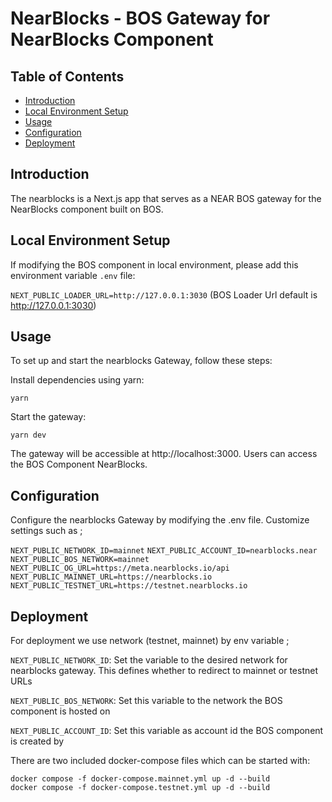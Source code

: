 # NearBlocks - BOS Gateway for NearBlocks Component

## Table of Contents

- [Introduction](#introduction)
- [Local Environment Setup](#local-environment-setup)
- [Usage](#usage)
- [Configuration](#configuration)
- [Deployment](#deployment)

## Introduction

The nearblocks is a Next.js app that serves as a NEAR BOS gateway for the NearBlocks component built on BOS.

## Local Environment Setup

If modifying the BOS component in local environment, please add this environment variable `.env` file:

`NEXT_PUBLIC_LOADER_URL=http://127.0.0.1:3030` (BOS Loader Url default is http://127.0.0.1:3030)

## Usage

To set up and start the nearblocks Gateway, follow these steps:

Install dependencies using yarn:

`yarn`

Start the gateway:

`yarn dev`

The gateway will be accessible at http://localhost:3000. Users can access the BOS Component NearBlocks.

## Configuration

Configure the nearblocks Gateway by modifying the .env file. Customize settings such as ;

`NEXT_PUBLIC_NETWORK_ID=mainnet`
`NEXT_PUBLIC_ACCOUNT_ID=nearblocks.near`
`NEXT_PUBLIC_BOS_NETWORK=mainnet`
`NEXT_PUBLIC_OG_URL=https://meta.nearblocks.io/api`
`NEXT_PUBLIC_MAINNET_URL=https://nearblocks.io`
`NEXT_PUBLIC_TESTNET_URL=https://testnet.nearblocks.io`

## Deployment

For deployment we use network (testnet, mainnet) by env variable ;

`NEXT_PUBLIC_NETWORK_ID`: Set the variable to the desired network for nearblocks gateway. This defines whether to redirect to mainnet or testnet URLs

`NEXT_PUBLIC_BOS_NETWORK`: Set this variable to the network the BOS component is hosted on

`NEXT_PUBLIC_ACCOUNT_ID`: Set this variable as account id the BOS component is created by

There are two included docker-compose files which can be started with:

```
docker compose -f docker-compose.mainnet.yml up -d --build
docker compose -f docker-compose.testnet.yml up -d --build
```
